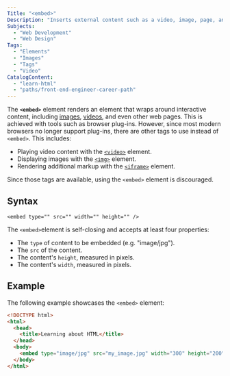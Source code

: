 ```yaml
---
Title: "<embed>"
Description: "Inserts external content such as a video, image, page, and more."
Subjects:
  - "Web Development"
  - "Web Design"
Tags:
  - "Elements"
  - "Images"
  - "Tags"
  - "Video"
CatalogContent:
  - "learn-html"
  - "paths/front-end-engineer-career-path"
---
```


The **`<embed>`** element renders an element that wraps around interactive content, including [images](https://www.codecademy.com/resources/docs/html/images), [videos](https://www.codecademy.com/resources/docs/html/videos), and even other web pages. This is achieved with tools such as browser plug-ins. However, since most modern browsers no longer support plug-ins, there are other tags to use instead of `<embed>`. This includes:

- Playing video content with the [`<video>`](https://www.codecademy.com/resources/docs/html/elements/video) element.
- Displaying images with the [`<img>`](https://www.codecademy.com/resources/docs/html/elements/img) element.
- Rendering additional markup with the [`<iframe>`](https://www.codecademy.com/resources/docs/html/elements/iframe) element.

Since those tags are available, using the `<embed>` element is discouraged.

## Syntax

```pseudo
<embed type="" src="" width="" height="" />
```

The `<embed>`element is self-closing and accepts at least four properties:

- The `type` of content to be embedded (e.g. "image/jpg").
- The `src` of the content.
- The content's `height`, measured in pixels.
- The content's `width`, measured in pixels.

## Example

The following example showcases the `<embed>` element:

```html
<!DOCTYPE html>
<html>
  <head>
    <title>Learning about HTML</title>
  </head>
  <body>
    <embed type="image/jpg" src="my_image.jpg" width="300" height="200" />
  </body>
</html>
```
